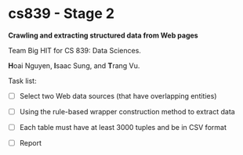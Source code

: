 # cs839 - Stage 2
**Crawling and extracting structured data from Web pages**

Team Big HIT for CS 839: Data Sciences.

**H**oai Nguyen, **I**saac Sung, and **T**rang Vu.


Task list:
- [ ] Select two Web data sources (that have overlapping entities) 
- [ ] Using the rule-based wrapper construction method to extract data
- [ ] Each table must have at least 3000 tuples and be in CSV format
- [ ] Report 

